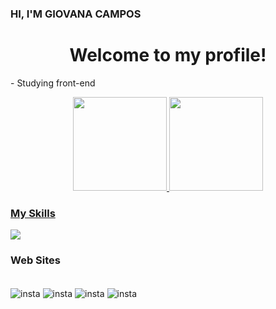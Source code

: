 ###  HI, I'M GIOVANA CAMPOS
<div align="center">
 <h1> Welcome to my profile!</h1>
</div>
 <p> - Studying front-end</p>

<div align="center">
  <a href="https://github.com/ProjectCampos">
  <img height="150em"src="https://github-readme-stats.vercel.app/api?username=ProjectCampos&showicons=true&theme=buefy&include_all_commits=true&count_private-true"/>
  <img height="150em" src="https://github-readme-stats.vercel.app/api/top-langs/?username=ProjectCampos&layout=compact&langs_count=7&theme=buefy"/>
</div>

 <h3> My Skills </h3>
  <a href="https://skillicons.dev">
    <img src="https://skillicons.dev/icons?i=js,html,css,cs,php" />
  </a>
 <h3> Web Sites </h3>
 <div style="display: inline_block"><br/>
  <img align="center" alt="insta" src="https://img.shields.io/badge/Instagram-E4405F?style=for-the-badge&logo=instagram&logoColor=white"></img>
  <img align="center" alt="insta" src="https://img.shields.io/badge/Instagram-E4405F?style=for-the-badge&logo=instagram&logoColor=white"></img>
  <img align="center" alt="insta" src="https://img.shields.io/badge/Instagram-E4405F?style=for-the-badge&logo=instagram&logoColor=white"></img>
  <img align="center" alt="insta" src="https://img.shields.io/badge/Instagram-E4405F?style=for-the-badge&logo=instagram&logoColor=white"></img>


</div>
</br>
  
 
